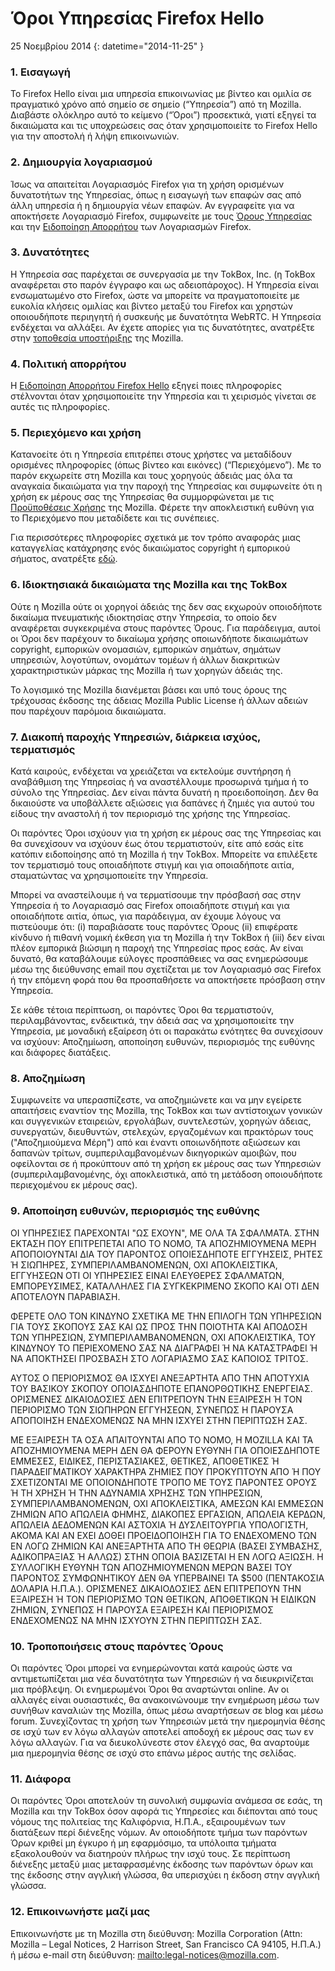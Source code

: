 # Όροι Υπηρεσίας Firefox Hello

25 Νοεμβρίου 2014
{: datetime="2014-11-25" }

### 1. Εισαγωγή 

Το Firefox Hello είναι μια υπηρεσία επικοινωνίας με βίντεο και ομιλία σε πραγματικό χρόνο από σημείο σε σημείο (“Υπηρεσία”) από τη Mozilla.  Διαβάστε ολόκληρο αυτό το κείμενο (“Όροι”) προσεκτικά, γιατί εξηγεί τα δικαιώματα και τις υποχρεώσεις σας όταν χρησιμοποιείτε το Firefox Hello για την αποστολή ή λήψη επικοινωνιών.

### 2. Δημιουργία λογαριασμού

Ίσως να απαιτείται Λογαριασμός Firefox για τη χρήση ορισμένων δυνατοτήτων της Υπηρεσίας, όπως η εισαγωγή των επαφών σας από άλλη υπηρεσία ή η δημιουργία νέων επαφών.  Αν εγγραφείτε για να αποκτήσετε Λογαριασμό Firefox, συμφωνείτε με τους [Όρους Υπηρεσίας](https://www.mozilla.org/about/legal/terms/services) και την [Ειδοποίηση Απορρήτου](https://www.mozilla.org/privacy/firefox-cloud) των Λογαριασμών Firefox.

### 3. Δυνατότητες

Η Υπηρεσία σας παρέχεται σε συνεργασία με την TokBox, Inc. (η TokBox αναφέρεται στο παρόν έγγραφο και ως αδειοπάροχος).  Η Υπηρεσία είναι ενσωματωμένο στο Firefox, ώστε να μπορείτε να πραγματοποιείτε με ευκολία κλήσεις ομιλίας και βίντεο μεταξύ του Firefox και χρηστών οποιουδήποτε περιηγητή ή συσκευής με δυνατότητα WebRTC.  Η Υπηρεσία ενδέχεται να αλλάξει.  Αν έχετε απορίες για τις δυνατότητες, ανατρέξτε στην [τοποθεσία υποστήριξης](https://support.mozilla.org/products/firefox) της Mozilla. 

### 4. Πολιτική απορρήτου

Η [Ειδοποίηση Απορρήτου Firefox Hello](https://www.mozilla.org/privacy/) εξηγεί ποιες πληροφορίες στέλνονται όταν χρησιμοποιείτε την Υπηρεσία και τι χειρισμός γίνεται σε αυτές τις πληροφορίες.

### 5. Περιεχόμενο και χρήση 

Κατανοείτε ότι η Υπηρεσία επιτρέπει στους χρήστες να μεταδίδουν ορισμένες πληροφορίες (όπως βίντεο και εικόνες) (“Περιεχόμενο”).  Με το παρόν εκχωρείτε στη Mozilla και τους χορηγούς άδειάς μας όλα τα αναγκαία δικαιώματα για την παροχή της Υπηρεσίας και συμφωνείτε ότι η χρήση εκ μέρους σας της Υπηρεσίας θα συμμορφώνεται με τις [Προϋποθέσεις Χρήσης](https://www.mozilla.org/about/legal/acceptable-use) της Mozilla. Φέρετε την αποκλειστική ευθύνη για το Περιεχόμενο που μεταδίδετε και τις συνέπειες. 

Για περισσότερες πληροφορίες σχετικά με τον τρόπο αναφοράς μιας καταγγελίας κατάχρησης ενός δικαιώματος copyright ή εμπορικού σήματος, ανατρέξτε [εδώ](https://www.mozilla.org/about/legal/report-abuse/).

### 6. Ιδιοκτησιακά δικαιώματα της Mozilla και της TokBox

Ούτε η Mozilla ούτε οι χορηγοί άδειάς της δεν σας εκχωρούν οποιοδήποτε δικαίωμα πνευματικής ιδιοκτησίας στην Υπηρεσία, το οποίο δεν αναφέρεται συγκεκριμένα στους παρόντες Όρους.  Για παράδειγμα, αυτοί οι Όροι δεν παρέχουν το δικαίωμα χρήσης οποιωνδήποτε δικαιωμάτων copyright, εμπορικών ονομασιών, εμπορικών σημάτων, σημάτων υπηρεσιών, λογοτύπων, ονομάτων τομέων ή άλλων διακριτικών χαρακτηριστικών μάρκας της Mozilla ή των χορηγών άδειάς της.  

Το λογισμικό της Mozilla διανέμεται βάσει και υπό τους όρους της τρέχουσας έκδοσης της άδειας Mozilla Public License ή άλλων αδειών που παρέχουν παρόμοια δικαιώματα.

### 7. Διακοπή παροχής Υπηρεσιών, διάρκεια ισχύος, τερματισμός

Κατά καιρούς, ενδέχεται να χρειάζεται να εκτελούμε συντήρηση ή αναβάθμιση της Υπηρεσίας ή να αναστέλλουμε προσωρινά τμήμα ή το σύνολο της Υπηρεσίας. Δεν είναι πάντα δυνατή η προειδοποίηση. Δεν θα δικαιούστε να υποβάλλετε αξιώσεις για δαπάνες ή ζημιές για αυτού του είδους την αναστολή ή τον περιορισμό της χρήσης της Υπηρεσίας.

Οι παρόντες Όροι ισχύουν για τη χρήση εκ μέρους σας της Υπηρεσίας και θα συνεχίσουν να ισχύουν έως ότου τερματιστούν, είτε από εσάς είτε κατόπιν ειδοποίησης από τη Mozilla ή την TokBox. Μπορείτε να επιλέξετε τον τερματισμό τους οποιαδήποτε στιγμή και για οποιαδήποτε αιτία, σταματώντας να χρησιμοποιείτε την Υπηρεσία.

Μπορεί να αναστείλουμε ή να τερματίσουμε την πρόσβασή σας στην Υπηρεσία ή το Λογαριασμό σας Firefox οποιαδήποτε στιγμή και για οποιαδήποτε αιτία, όπως, για παράδειγμα, αν έχουμε λόγους να πιστεύουμε ότι: (i) παραβιάσατε τους παρόντες Όρους (ii) επιφέρατε κίνδυνο ή πιθανή νομική έκθεση για τη Mozilla ή την TokBox ή (iii) δεν είναι πλέον εμπορικά βιώσιμη η παροχή της Υπηρεσίας προς εσάς. Αν είναι δυνατό, θα καταβάλουμε εύλογες προσπάθειες να σας ενημερώσουμε μέσω της διεύθυνσης email που σχετίζεται με τον Λογαριασμό σας Firefox ή την επόμενη φορά που θα προσπαθήσετε να αποκτήσετε πρόσβαση στην Υπηρεσία.

Σε κάθε τέτοια περίπτωση, οι παρόντες Όροι θα τερματιστούν, περιλαμβάνοντας, ενδεικτικά, την άδειά σας να χρησιμοποιείτε την Υπηρεσία, με μοναδική εξαίρεση ότι οι παρακάτω ενότητες θα συνεχίσουν να ισχύουν: Αποζημίωση, αποποίηση ευθυνών, περιορισμός της ευθύνης και διάφορες διατάξεις.

### 8. Αποζημίωση

Συμφωνείτε να υπερασπίζεστε, να αποζημιώνετε και να μην εγείρετε απαιτήσεις εναντίον της Mozilla, της TokBox και των αντίστοιχων γονικών και συγγενικών εταιρειών, εργολάβων, συντελεστών, χορηγών άδειας, συνεργατών, διευθυντών, στελεχών, εργαζομένων και πρακτόρων τους ("Αποζημιούμενα Μέρη") από και έναντι οποιωνδήποτε αξιώσεων και δαπανών τρίτων, συμπεριλαμβανομένων δικηγορικών αμοιβών, που οφείλονται σε ή προκύπτουν από τη χρήση εκ μέρους σας των Υπηρεσιών (συμπεριλαμβανομένης, όχι αποκλειστικά, από τη μετάδοση οποιουδήποτε περιεχομένου εκ μέρους σας).

### 9. Αποποίηση ευθυνών, περιορισμός της ευθύνης

ΟΙ ΥΠΗΡΕΣΙΕΣ ΠΑΡΕΧΟΝΤΑΙ "ΩΣ ΕΧΟΥΝ", ΜΕ ΟΛΑ ΤΑ ΣΦΑΛΜΑΤΑ. ΣΤΗΝ ΕΚΤΑΣΗ ΠΟΥ ΕΠΙΤΡΕΠΕΤΑΙ ΑΠΟ ΤΟ ΝΟΜΟ, ΤΑ ΑΠΟΖΗΜΙΟΥΜΕΝΑ ΜΕΡΗ ΑΠΟΠΟΙΟΥΝΤΑΙ ΔΙΑ ΤΟΥ ΠΑΡΟΝΤΟΣ ΟΠΟΙΕΣΔΗΠΟΤΕ ΕΓΓΥΗΣΕΙΣ, ΡΗΤΕΣ Ή ΣΙΩΠΗΡΕΣ, ΣΥΜΠΕΡΙΛΑΜΒΑΝΟΜΕΝΩΝ, ΟΧΙ ΑΠΟΚΛΕΙΣΤΙΚΑ, ΕΓΓΥΗΣΕΩΝ ΟΤΙ ΟΙ ΥΠΗΡΕΣΙΕΣ ΕΙΝΑΙ ΕΛΕΥΘΕΡΕΣ ΣΦΑΛΜΑΤΩΝ, ΕΜΠΟΡΕΥΣΙΜΕΣ, ΚΑΤΑΛΛΗΛΕΣ ΓΙΑ ΣΥΓΚΕΚΡΙΜΕΝΟ ΣΚΟΠΟ ΚΑΙ ΟΤΙ ΔΕΝ ΑΠΟΤΕΛΟΥΝ ΠΑΡΑΒΙΑΣΗ.

ΦΕΡΕΤΕ ΟΛΟ ΤΟΝ ΚΙΝΔΥΝΟ ΣΧΕΤΙΚΑ ΜΕ ΤΗΝ ΕΠΙΛΟΓΗ ΤΩΝ ΥΠΗΡΕΣΙΩΝ ΓΙΑ ΤΟΥΣ ΣΚΟΠΟΥΣ ΣΑΣ ΚΑΙ ΩΣ ΠΡΟΣ ΤΗΝ ΠΟΙΟΤΗΤΑ ΚΑΙ ΑΠΟΔΟΣΗ ΤΩΝ ΥΠΗΡΕΣΙΩΝ, ΣΥΜΠΕΡΙΛΑΜΒΑΝΟΜΕΝΩΝ, ΟΧΙ ΑΠΟΚΛΕΙΣΤΙΚΑ, ΤΟΥ ΚΙΝΔΥΝΟΥ ΤΟ ΠΕΡΙΕΧΟΜΕΝΟ ΣΑΣ ΝΑ ΔΙΑΓΡΑΦΕΙ Ή ΝΑ ΚΑΤΑΣΤΡΑΦΕΙ Ή ΝΑ ΑΠΟΚΤΗΣΕΙ ΠΡΟΣΒΑΣΗ ΣΤΟ ΛΟΓΑΡΙΑΣΜΟ ΣΑΣ ΚΑΠΟΙΟΣ ΤΡΙΤΟΣ.

ΑΥΤΟΣ Ο ΠΕΡΙΟΡΙΣΜΟΣ ΘΑ ΙΣΧΥΕΙ ΑΝΕΞΑΡΤΗΤΑ ΑΠΟ ΤΗΝ ΑΠΟΤΥΧΙΑ ΤΟΥ ΒΑΣΙΚΟΥ ΣΚΟΠΟΥ ΟΠΟΙΑΣΔΗΠΟΤΕ ΕΠΑΝΟΡΘΩΤΙΚΗΣ ΕΝΕΡΓΕΙΑΣ. ΟΡΙΣΜΕΝΕΣ ΔΙΚΑΙΟΔΟΣΙΕΣ ΔΕΝ ΕΠΙΤΡΕΠΟΥΝ ΤΗΝ ΕΞΑΙΡΕΣΗ Ή ΤΟΝ ΠΕΡΙΟΡΙΣΜΟ ΤΩΝ ΣΙΩΠΗΡΩΝ ΕΓΓΥΗΣΕΩΝ, ΣΥΝΕΠΩΣ Η ΠΑΡΟΥΣΑ ΑΠΟΠΟΙΗΣΗ ΕΝΔΕΧΟΜΕΝΩΣ ΝΑ ΜΗΝ ΙΣΧΥΕΙ ΣΤΗΝ ΠΕΡΙΠΤΩΣΗ ΣΑΣ.

ΜΕ ΕΞΑΙΡΕΣΗ ΤΑ ΟΣΑ ΑΠΑΙΤΟΥΝΤΑΙ ΑΠΟ ΤΟ ΝΟΜΟ, Η MOZILLA ΚΑΙ ΤΑ ΑΠΟΖΗΜΙΟΥΜΕΝΑ ΜΕΡΗ ΔΕΝ ΘΑ ΦΕΡΟΥΝ ΕΥΘΥΝΗ ΓΙΑ ΟΠΟΙΕΣΔΗΠΟΤΕ ΕΜΜΕΣΕΣ, ΕΙΔΙΚΕΣ, ΠΕΡΙΣΤΑΣΙΑΚΕΣ, ΘΕΤΙΚΕΣ, ΑΠΟΘΕΤΙΚΕΣ Ή ΠΑΡΑΔΕΙΓΜΑΤΙΚΟΥ ΧΑΡΑΚΤΗΡΑ ΖΗΜΙΕΣ ΠΟΥ ΠΡΟΚΥΠΤΟΥΝ ΑΠΟ Ή ΠΟΥ ΣΧΕΤΙΖΟΝΤΑΙ ΜΕ ΟΠΟΙΟΝΔΗΠΟΤΕ ΤΡΟΠΟ ΜΕ ΤΟΥΣ ΠΑΡΟΝΤΕΣ ΟΡΟΥΣ Ή ΤΗ ΧΡΗΣΗ Ή ΤΗΝ ΑΔΥΝΑΜΙΑ ΧΡΗΣΗΣ ΤΩΝ ΥΠΗΡΕΣΙΩΝ, ΣΥΜΠΕΡΙΛΑΜΒΑΝΟΜΕΝΩΝ, ΟΧΙ ΑΠΟΚΛΕΙΣΤΙΚΑ, ΑΜΕΣΩΝ ΚΑΙ ΕΜΜΕΣΩΝ ΖΗΜΙΩΝ ΑΠΟ ΑΠΩΛΕΙΑ ΦΗΜΗΣ, ΔΙΑΚΟΠΕΣ ΕΡΓΑΣΙΩΝ, ΑΠΩΛΕΙΑ ΚΕΡΔΩΝ, ΑΠΩΛΕΙΑ ΔΕΔΟΜΕΝΩΝ ΚΑΙ ΑΣΤΟΧΙΑ Ή ΔΥΣΛΕΙΤΟΥΡΓΙΑ ΥΠΟΛΟΓΙΣΤΗ, ΑΚΟΜΑ ΚΑΙ ΑΝ ΕΧΕΙ ΔΟΘΕΙ ΠΡΟΕΙΔΟΠΟΙΗΣΗ ΓΙΑ ΤΟ ΕΝΔΕΧΟΜΕΝΟ ΤΩΝ ΕΝ ΛΟΓΩ ΖΗΜΙΩΝ ΚΑΙ ΑΝΕΞΑΡΤΗΤΑ ΑΠΟ ΤΗ ΘΕΩΡΙΑ (ΒΑΣΕΙ ΣΥΜΒΑΣΗΣ, ΑΔΙΚΟΠΡΑΞΙΑΣ Ή ΑΛΛΩΣ) ΣΤΗΝ ΟΠΟΙΑ ΒΑΣΙΖΕΤΑΙ Η ΕΝ ΛΟΓΩ ΑΞΙΩΣΗ. Η ΣΥΛΛΟΓΙΚΗ ΕΥΘΥΝΗ ΤΩΝ ΑΠΟΖΗΜΙΟΥΜΕΝΩΝ ΜΕΡΩΝ ΒΑΣΕΙ ΤΟΥ ΠΑΡΟΝΤΟΣ ΣΥΜΦΩΝΗΤΙΚΟΥ ΔΕΝ ΘΑ ΥΠΕΡΒΑΙΝΕΙ ΤΑ $500 (ΠΕΝΤΑΚΟΣΙΑ ΔΟΛΑΡΙΑ Η.Π.Α.). ΟΡΙΣΜΕΝΕΣ ΔΙΚΑΙΟΔΟΣΙΕΣ ΔΕΝ ΕΠΙΤΡΕΠΟΥΝ ΤΗΝ ΕΞΑΙΡΕΣΗ Ή ΤΟΝ ΠΕΡΙΟΡΙΣΜΟ ΤΩΝ ΘΕΤΙΚΩΝ, ΑΠΟΘΕΤΙΚΩΝ Ή ΕΙΔΙΚΩΝ ΖΗΜΙΩΝ, ΣΥΝΕΠΩΣ Η ΠΑΡΟΥΣΑ ΕΞΑΙΡΕΣΗ ΚΑΙ ΠΕΡΙΟΡΙΣΜΟΣ ΕΝΔΕΧΟΜΕΝΩΣ ΝΑ ΜΗΝ ΙΣΧΥΟΥΝ ΣΤΗΝ ΠΕΡΙΠΤΩΣΗ ΣΑΣ.

### 10. Τροποποιήσεις στους παρόντες Όρους

Οι παρόντες Όροι μπορεί να ενημερώνονται κατά καιρούς ώστε να αντιμετωπίζεται μια νέα δυνατότητα των Υπηρεσιών ή να διευκρινίζεται μια πρόβλεψη. Οι ενημερωμένοι Όροι θα αναρτώνται online. Αν οι αλλαγές είναι ουσιαστικές, θα ανακοινώνουμε την ενημέρωση μέσω των συνήθων καναλιών της Mozilla, όπως μέσω αναρτήσεων σε blog και μέσω forum. Συνεχίζοντας τη χρήση των Υπηρεσιών μετά την ημερομηνία θέσης σε ισχύ των εν λόγω αλλαγών αποτελεί αποδοχή εκ μέρους σας των εν λόγω αλλαγών. Για να διευκολύνεστε στον έλεγχό σας, θα αναρτούμε μια ημερομηνία θέσης σε ισχύ στο επάνω μέρος αυτής της σελίδας.

### 11. Διάφορα

Οι παρόντες Όροι αποτελούν τη συνολική συμφωνία ανάμεσα σε εσάς, τη Mozilla και την TokBox όσον αφορά τις Υπηρεσίες και διέπονται από τους νόμους της πολιτείας της Καλιφόρνια, Η.Π.Α., εξαιρουμένων των διατάξεων περί διένεξης νόμων. Αν οποιοδήποτε τμήμα των παρόντων Όρων κριθεί μη έγκυρο ή μη εφαρμόσιμο, τα υπόλοιπα τμήματα εξακολουθούν να διατηρούν πλήρως την ισχύ τους. Σε περίπτωση διένεξης μεταξύ μιας μεταφρασμένης έκδοσης των παρόντων όρων και της έκδοσης στην αγγλική γλώσσα, θα υπερισχύει η έκδοση στην αγγλική γλώσσα.

### 12. Επικοινωνήστε μαζί μας

Επικοινωνήστε με τη Mozilla στη διεύθυνση: Mozilla Corporation (Attn: Mozilla – Legal Notices, 2 Harrison Street, San Francisco CA 94105, Η.Π.Α.) ή μέσω e-mail στη διεύθυνση: <mailto:legal-notices@mozilla.com>.
